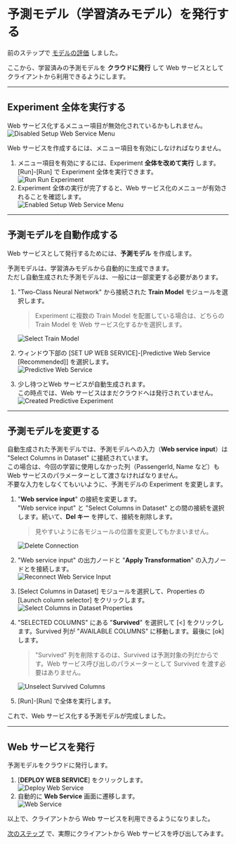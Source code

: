 # 予測モデル（学習済みモデル）を発行する

前のステップで [モデルの評価](./05_evaluatemodel.md) しました。

ここから、学習済みの予測モデルを **クラウドに発行** して Web サービスとしてクライアントから利用できるようにします。

---

## Experiment 全体を実行する

Web サービス化するメニュー項目が無効化されているかもしれません。  
   ![Disabled Setup Web Service Menu](./images/06/disabled_setup_web_service_menu.jpg)

Web サービスを作成するには、メニュー項目を有効にしなければなりません。

1. メニュー項目を有効にするには、Experiment **全体を改めて実行** します。  
[Run]-[Run] で Experiment 全体を実行できます。  
![Run Run Experiment](./images/06/run_run_experiment.jpg)  
2. Experiment 全体の実行が完了すると、Web サービス化のメニューが有効されることを確認します。  
![Enabled Setup Web Service Menu](./images/06/enabled_setup_web_service_menu.jpg)

---

## 予測モデルを自動作成する

Web サービスとして発行するためには、**予測モデル** を作成します。

予測モデルは、学習済みモデルから自動的に生成できます。  
ただし自動生成された予測モデルは、一般には一部変更する必要があります。

1. "Two-Class Neural Network" から接続された **Train Model** モジュールを選択します。  
   > Experiment に複数の Train Model を配置している場合は、どちらの Train Model を Web サービス化するかを選択します。

   ![Select Train Model](./images/06/select_train_model_before_setup_ws.jpg)  
2. ウィンドウ下部の [SET UP WEB SERVICE]-[Predictive Web Service \[Recommended\]] を選択します。  
   ![Predictive Web Service](./images/06/predictive_web_service.jpg)
3. 少し待つとWeb サービスが自動生成されます。  
この時点では、Web サービスはまだクラウドへは発行されていません。  
   ![Created Predictive Experiment](./images/06/created_predictive_experiment.jpg)

---

## 予測モデルを変更する

自動生成された予測モデルでは、予測モデルへの入力（**Web service input**）は "Select Columns in Dataset" に接続されています。  
この場合は、今回の学習に使用しなかった列（PassengerId, Name など）もWeb サービスのパラメーターとして渡さなければなりません。  
不要な入力をしなくてもいいように、予測モデルの Experiment を変更します。

1. "**Web service input**" の接続を変更します。  
"Web service input" と "Select Columns in Dataset" との間の接続を選択します。続いて、**Del キー** を押して、接続を削除します。

   > 見やすいように各モジュールの位置を変更してもかまいません。  

   ![Delete Connection](./images/06/delete_connection.jpg)  
2. "Web service input" の出力ノードと "**Apply Transformation**" の入力ノードとを接続します。  
![Reconnect Web Service Input](./images/06/reconnect_web_service_input.jpg)  
3. [Select Columns in Dataset] モジュールを選択して、Properties の [Launch column selector] をクリックします。  
![Select Columns in Dataset Properties](./images/06/predictive_model_select_col_launch_col_sel.jpg)  
4. "SELECTED COLUMNS" にある "**Survived**" を選択して [\<] をクリックします。Survived 列が "AVAILABLE COLUMNS" に移動します。最後に [ok] します。

   > "Survived" 列を削除するのは、Survived は予測対象の列だからです。Web サービス呼び出しのパラメーターとして Survived を渡す必要はありません。

   ![Unselect Survived Columns](./images/06/unselect_survived_column.jpg)
5. [Run]-[Run] で全体を実行します。

これで、Web サービス化する予測モデルが完成しました。

---

## Web サービスを発行

予測モデルをクラウドに発行します。

1. [**DEPLOY WEB SERVICE**] をクリックします。  
![Deploy Web Service](./images/06/deploy_web_service.jpg)  
2. 自動的に **Web Service** 画面に遷移します。  
![Web Service](./images/06/web_service_page.jpg)

以上で、クライアントから Web サービスを利用できるようになりました。

[次のステップ](./07_requestservice.md) で、実際にクライアントから Web サービスを呼び出してみます。